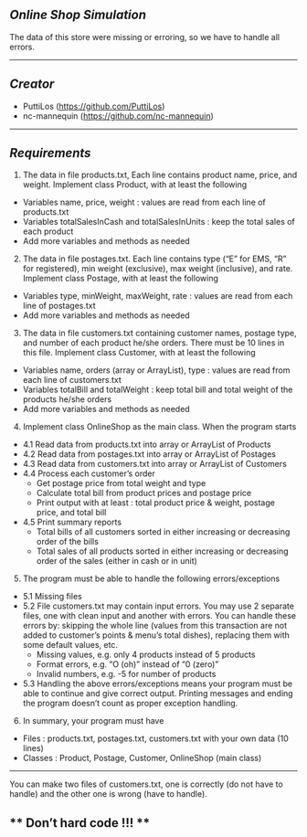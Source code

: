## _Online Shop Simulation_
The data of this store were missing or erroring, so we have to handle all errors.


___
 
 
 
## _Creator_
- PuttiLos (https://github.com/PuttiLos)
- nc-mannequin (https://github.com/nc-mannequin)
 
 
___
 
 
 
## _Requirements_
1) The data in file products.txt, Each line contains product name, price, and weight. Implement class Product, with at least the following
- Variables name, price, weight : values are read from each line of products.txt
- Variables totalSalesInCash and totalSalesInUnits : keep the total sales of each product
- Add more variables and methods as needed
2) The data in file postages.txt. Each line contains type (“E” for EMS, “R” for registered), min weight (exclusive), max weight (inclusive), and rate. Implement class Postage, with at least the following
- Variables type, minWeight, maxWeight, rate : values are read from each line of postages.txt
- Add more variables and methods as needed
3) The data in file customers.txt containing customer names, postage type, and number of each product he/she orders. There must be 10 lines in this file. Implement class Customer, with at least the following
- Variables name, orders (array or ArrayList), type : values are read from each line of customers.txt
- Variables totalBill and totalWeight : keep total bill and total weight of the products he/she orders
- Add more variables and methods as needed
4) Implement class OnlineShop as the main class. When the program starts
- 4.1 Read data from products.txt into array or ArrayList of Products
- 4.2 Read data from postages.txt into array or ArrayList of Postages
- 4.3 Read data from customers.txt into array or ArrayList of Customers
- 4.4 Process each customer’s order
  - Get postage price from total weight and type
  - Calculate total bill from product prices and postage price
  - Print output with at least : total product price & weight, postage price, and total bill
- 4.5 Print summary reports
  - Total bills of all customers sorted in either increasing or decreasing order of the bills
  - Total sales of all products sorted in either increasing or decreasing order of the sales (either in cash or in unit)
5) The program must be able to handle the following errors/exceptions
- 5.1 Missing files
- 5.2 File customers.txt may contain input errors. You may use 2 separate files, one with clean input and another with errors. You can handle these errors by: skipping the whole line (values from this transaction are not added to customer’s points & menu’s total dishes), replacing them with some default values, etc.
  - Missing values, e.g. only 4 products instead of 5 products
  - Format errors, e.g. “O (oh)” instead of “0 (zero)”
  - Invalid numbers, e.g. -5 for number of products
- 5.3 Handling the above errors/exceptions means your program must be able to continue and give correct output. Printing messages and ending the program doesn’t count as proper exception handling.
6. In summary, your program must have
- Files : products.txt, postages.txt, customers.txt with your own data (10 lines)
- Classes : Product, Postage, Customer, OnlineShop (main class)
___
You can make two files of customers.txt, one is correctly (do not have to handle) and the other one is wrong (have to handle).
## ** Don’t hard code !!! ** ##
